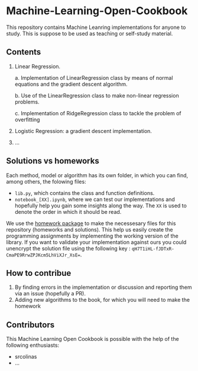 # Machine-Learning-Open-Cookbook
This repository contains Machine Leanring implementations for anyone to study. This is suppose to be used as teaching or self-study material.

## Contents
1. Linear Regression.

    a. Implementation of LinearRegression class by means of normal equations and the gradient descent algorithm.

    b. Use of the LinearRegression class to make non-linear regression problems.
    
    c. Implementation of RidgeRegression class to tackle the problem of overfitting
2. Logistic Regression: a gradient descent implementation.
3. ...

## Solutions vs homeworks
Each method, model or algorithm has its own folder, in which you can find, among others, the folowing files:

- `lib.py`, which contains the class and function definitions.
- `notebook_[XX].ipynb`, where we can test our implementations and hopefully help you gain some insights along the way. The `XX` is used to denote the order in which it should be read.

We use the [homework package](https://pypi.org/project/homework/0.0.1/) to make the necessesary files for this repository (homeworks and solutions). This help us easily create the programming assignments by implementing the working version of the library. If you want to validate your implementation against ours you could unencrypt the solution file using the following key : `qH7T1iHL-fJDTxR-CmaPE9RrwZPJKcm5LhViXJr_XsE=`.


## How to contribue

1. By finding errors in the implementation or discussion and reporting them via an issue (hopefully a PR).
2. Adding new algorithms to the book, for which you will need to make the homework


## Contributors
This Machine Learning Open Cookbook is possible with the help of the following enthusiasts:
- srcolinas
- ...